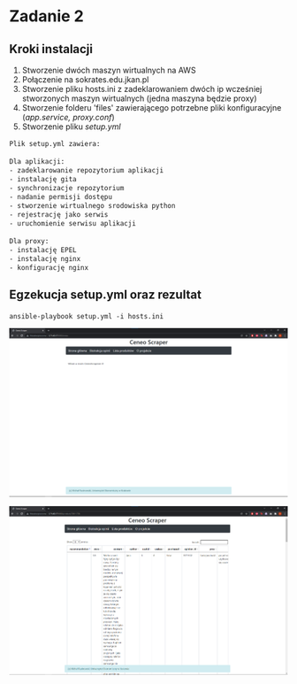 # Zadanie 2  
## Kroki instalacji  
  
1. Stworzenie dwóch maszyn wirtualnych na AWS  
2. Połączenie na sokrates.edu.jkan.pl  
3. Stworzenie pliku hosts.ini z zadeklarowaniem dwóch ip wcześniej stworzonych maszyn wirtualnych (jedna maszyna będzie proxy)
4. Stworzenie folderu 'files' zawierającego potrzebne pliki konfiguracyjne (*app.service, proxy.conf*)
5. Stworzenie pliku *setup.yml*
  
```  
Plik setup.yml zawiera: 
 
Dla aplikacji:
- zadeklarowanie repozytorium aplikacji
- instalację gita
- synchronizacje repozytorium
- nadanie permisji dostępu
- stworzenie wirtualnego srodowiska python
- rejestrację jako serwis
- uruchomienie serwisu aplikacji

Dla proxy:
- instalację EPEL
- instalację nginx
- konfigurację nginx
```

## Egzekucja setup.yml oraz rezultat
```
ansible-playbook setup.yml -i hosts.ini
```
![](glowna.png)

![](produkt.png)
